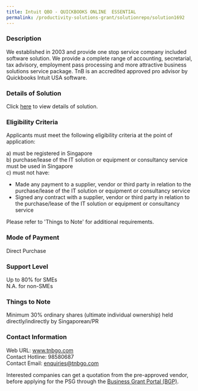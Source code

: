 ```yaml
---
title: Intuit QBO - QUICKBOOKS ONLINE  ESSENTIAL
permalink: /productivity-solutions-grant/solutionrepo/solution1692
---
```


### Description

We established in 2003 and provide one stop service company included software solution. We provide a complete range of accounting, secretarial, tax advisory, employment pass processing and more attractive business solutions service package. TnB is an accredited approved pro advisor by Quickbooks Intuit USA software.

### Details of Solution

Click <a href='https://www.gobusiness.gov.sg/images/psg/Desensitised_TNB_GLOBAL_20200356_Annex_3_Part_2.pdf' target='_blank' rel='noopener'>here</a> to view details of solution.

### Eligibility Criteria

Applicants must meet the following eligibility criteria at the point of application:

a) must be registered in Singapore <br>
b) purchase/lease of the IT solution or equipment or consultancy service must be used in Singapore <br>
c) must not have:
- Made any payment to a supplier, vendor or third party in relation to the purchase/lease of the IT solution or equipment or consultancy service
- Signed any contract with a supplier, vendor or third party in relation to the purchase/lease of the IT solution or equipment or consultancy service

Please refer to 'Things to Note' for additional requirements.

### Mode of Payment
Direct Purchase

### Support Level
Up to 80% for SMEs <br>
N.A. for non-SMEs

### Things to Note
Minimum 30% ordinary shares (ultimate individual ownership) held directly/indirectly by Singaporean/PR

### Contact Information
Web URL: www.tnbgo.com <br>Contact Hotline: 98580687 <br>Contact Email: enquiries@tnbgo.com <br>

Interested companies can get a quotation from the pre-approved vendor, before applying for the PSG through the <a target='_blank' rel='noopener' href='https://www.businessgrants.gov.sg/'>Business Grant Portal (BGP)</a>.
